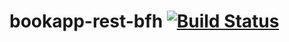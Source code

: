 # bookapp-rest-bfh [![Build Status](https://travis-ci.org/rvillars/bookapp-rest-bfh.svg?branch=master)](https://travis-ci.org/rvillars/bookapp-rest-bfh)
